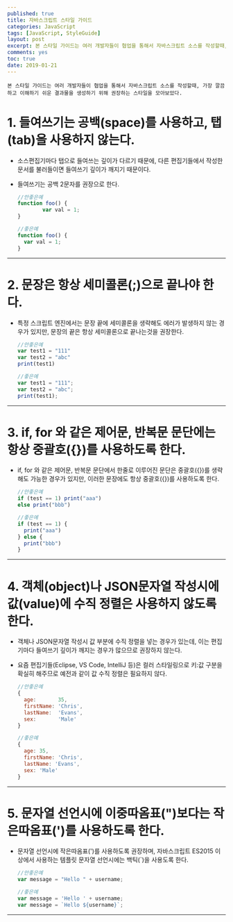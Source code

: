 ```yaml
---
published: true
title: 자바스크립트 스타일 가이드
categories: JavaScript
tags: [JavaScript, StyleGuide]
layout: post
excerpt: 본 스타일 가이드는 여러 개발자들이 협업을 통해서 자바스크립트 소스를 작성할때, 가장 깔끔하고 이해하기 쉬운 결과물을 생성하기 위해 권장하는 스타일을 모아보았다.
comments: yes
toc: true
date: 2019-01-21
---
```


`본 스타일 가이드는 여러 개발자들이 협업을 통해서 자바스크립트 소스를 작성할때, 가장 깔끔하고 이해하기 쉬운 결과물을 생성하기 위해 권장하는 스타일을 모아보았다.`

# 1. 들여쓰기는 공백(space)를 사용하고, 탭(tab)을 사용하지 않는다.
* 소스편집기마다 탭으로 들여쓰는 깊이가 다르기 때문에, 다른 편집기들에서 작성한 문서를 불러들이면 들여쓰기 깊이가 깨지기 때문이다.
* 들여쓰기는 공백 2문자를 권장으로 한다.

    ```javascript
    //안좋은예
    function foo() {
            var val = 1;
    }

    //좋은예
    function foo() {
      var val = 1;
    }
    ```

***

# 2. 문장은 항상 세미콜론(;)으로 끝나야 한다.
* 특정 스크립트 엔진에서는 문장 끝에 세미콜론을 생략해도 에러가 발생하지 않는 경우가 있지만, 문장의 끝은 항상 세미콜론으로 끝나는것을 권장한다.

    ```javascript
    //안좋은예
    var test1 = "111"
    var test2 = "abc"
    print(test1)

    //좋은예
    var test1 = "111";
    var test2 = "abc";
    print(test1);
    ```

***

# 3. if, for 와 같은 제어문, 반복문 문단에는 항상 중괄호({})를 사용하도록 한다.
* if, for 와 같은 제어문, 반복문 문단에서 한줄로 이루어진 문단은 중괄호({})를 생략해도 가능한 경우가 있지만, 이러한 문장에도 항상 중괄호({})를 사용하도록 한다.

    ```javascript
    //안좋은예
    if (test == 1) print("aaa")
    else print("bbb")

    //좋은예
    if (test == 1) {
      print("aaa")
    } else {
      print("bbb")
    }
    ```

***

# 4. 객체(object)나 JSON문자열 작성시에 값(value)에 수직 정렬은 사용하지 않도록 한다.
* 객체나 JSON문자열 작성시 값 부분에 수직 정렬을 넣는 경우가 있는데, 이는 편집기마다 들여쓰기 깊이가 깨지는 경우가 많으므로 권장하지 않는다.
* 요즘 편집기들(Eclipse, VS Code, IntelliJ 등)은 컬러 스타일링으로 키:값 구분을 확실히 해주므로 예전과 같이 값 수직 정렬은 필요하지 않다.

    ```javascript
    //안좋은예
    {
      age:       35,
      firstName: 'Chris',
      lastName:  'Evans',
      sex:       'Male'
    }

    //좋은예
    {
      age: 35,
      firstName: 'Chris',
      lastName: 'Evans',
      sex: 'Male'
    }
    ```

***

# 5. 문자열 선언시에 이중따옴표(")보다는 작은따옴표(')를 사용하도록 한다.
* 문자열 선언시에 작은따옴표(')를 사용하도록 권장하며, 자바스크립트 ES2015 이상에서 사용하는 템플릿 문자열 선언시에는 백틱(`)을 사용도록 한다.

    ```javascript
    //안좋은예
    var message = "Hello " + username;

    //좋은예
    var message = 'Hello ' + username;
    var message = `Hello ${username}`;
    ```
 
***
